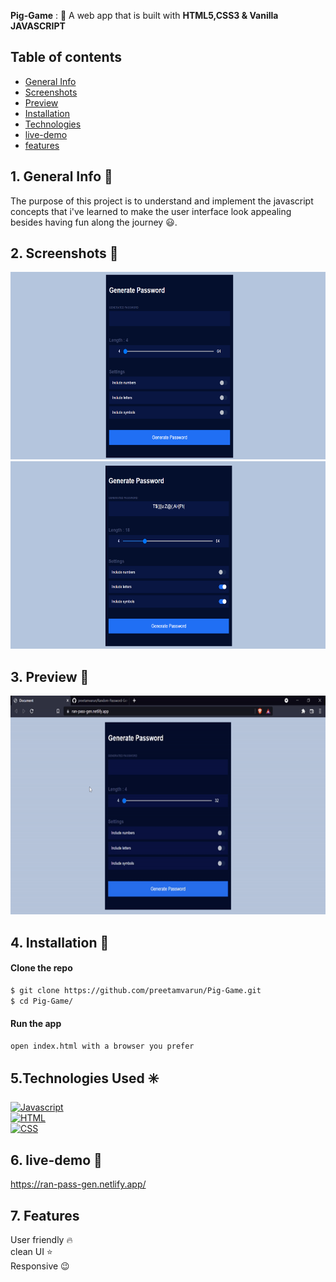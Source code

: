 **Pig-Game** : :jack_o_lantern:
A web app that is built with **HTML5,CSS3 & Vanilla JAVASCRIPT**  

## Table of contents
- [General Info](#General-Info-)
- [Screenshots](#screenshots-)
- [Preview](#preview-)
- [Installation](#Installation-)
- [Technologies](#Technologies-Used-)
- [live-demo](#live-demo)
- [features](#features)

## 1. General Info 📝
The purpose of this project is to understand and implement the javascript concepts that i've learned to make the user interface look appealing besides having fun along the journey :smiley:.

## 2. Screenshots 📸
<img src = "images/a.png" alt = "taskListImage" height = 300 width = 700>
<img src = "images/b.png" alt = "taskListImage" height = 300 width = 700>


## 3. Preview 🎥

<img src = 'images/preview.gif' alt = 'preview' height = 350 width = 700>

## 4. Installation 📀

#### Clone the repo

```sh
$ git clone https://github.com/preetamvarun/Pig-Game.git
$ cd Pig-Game/
```

#### Run the app
```sh
open index.html with a browser you prefer
```
## 5.Technologies Used ✳️

[![Javascript](https://img.shields.io/badge/Javascript-vanillaJs-orange)](https://devdocs.io/javascript/)   
[![HTML](https://img.shields.io/badge/HTML-currentVersion5-green)](https://devdocs.io/html/)   
[![CSS](https://img.shields.io/badge/CSS-currentVersion3-violet)](https://devdocs.io/css/) 

## 6. live-demo 👾
https://ran-pass-gen.netlify.app/

## 7. Features
User friendly 🔥 <br>
clean UI ⭐ <br>
Responsive 😉

